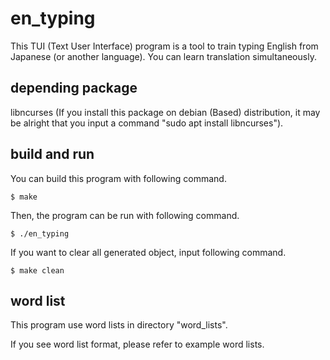 # en\_typing
This TUI (Text User Interface) program is a tool to train typing English from Japanese (or another language).
You can learn translation simultaneously.

## depending package
libncurses (If you install this package on debian (Based) distribution, it may be alright that you input a command "sudo apt install libncurses").

## build and run
You can build this program with following command.

    $ make

Then, the program can be run with following command.

    $ ./en_typing

If you want to clear all generated object, input following command.

    $ make clean

## word list
This program use word lists in directory "word\_lists".

If you see word list format, please refer to example word lists.
